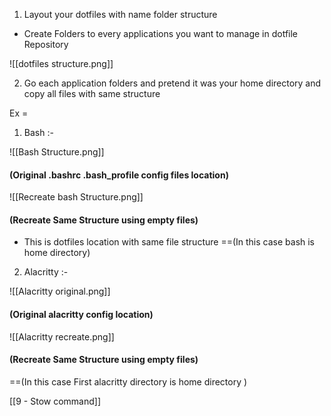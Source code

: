 1. Layout your dotfiles with name folder structure

- Create Folders to every applications you want to manage in dotfile Repository

![[dotfiles structure.png]]

2. Go each application folders and pretend it was your home directory and copy all files with same structure

Ex =

01.  Bash :- 


![[Bash Structure.png]]

#### (Original .bashrc .bash_profile config files location)

![[Recreate bash Structure.png]]

#### (Recreate Same Structure using empty files)

-   This is dotfiles location with same file structure ==(In this case bash is home directory)


02. Alacritty :-

![[Alacritty original.png]]
#### (Original alacritty config location)

![[Alacritty recreate.png]]
#### (Recreate Same Structure using empty files)  

==(In this case First alacritty directory is home directory )


[[9  - Stow command]]
